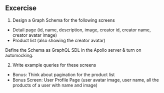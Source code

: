 ## Excercise

1. Design a Graph Schema for the following screens

- Detail page (id, name, description, image, creator id, creator name, creator avatar image)
- Product list (also showing the creator avatar)

Define the Schema as GraphQL SDL in the Apollo server & turn on automocking.

2. Write example queries for these screens

- Bonus: Think about pagination for the product list
- Bonus Screen: User Profile Page (user avatar image, user name, all the products of a user with name and image)
